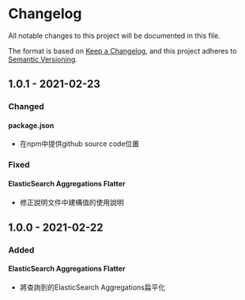 # Changelog
All notable changes to this project will be documented in this file.

The format is based on [Keep a Changelog](https://keepachangelog.com/en/1.0.0/),
and this project adheres to [Semantic Versioning](https://semver.org/spec/v2.0.0.html).

## 1.0.1 - 2021-02-23

### Changed

#### package.json

- 在npm中提供github source code位置

### Fixed

#### ElasticSearch Aggregations Flatter

- 修正說明文件中建構值的使用說明

## 1.0.0 - 2021-02-22

### Added

#### ElasticSearch Aggregations Flatter

- 將查詢到的ElasticSearch Aggregations扁平化

